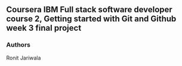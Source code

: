 ## Coursera IBM Full stack software developer course 2, Getting started with Git and Github week 3 final project

### Authors
Ronit Jariwala
